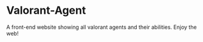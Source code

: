 # Valorant-Agent
A front-end website showing all valorant agents and their abilities. Enjoy the web!
